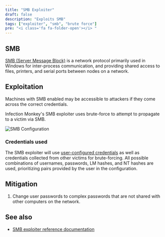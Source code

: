 ```yaml
---
title: "SMB Exploiter"
draft: false
description: "Exploits SMB"
tags: ["exploiter", "smb", "brute force"]
pre: "<i class='fa fa-folder-open'></i> "
---
```


## SMB

[SMB (Server Message Block)](https://en.wikipedia.org/wiki/Server_Message_Block)
is a network protocol primarily used in Windows for inter-process communication,
and providing shared access to files, printers, and serial ports between nodes
on a network.

## Exploitation

Machines with SMB enabled may be accessible to attackers if
they come across the correct credentials.

Infection Monkey's SMB exploiter uses brute-force to attempt to
propagate to a victim via SMB.

![SMB Configuration](
/images/island/configuration-page/smb-exploiter-configuration.png
"SMB Configuration")

### Credentials used

The SMB exploiter will use [user-configured credentials](
/usage/configuration/credentials) as well as credentials collected from other
victims for brute-forcing. All possible combinations of usernames, passwords,
LM hashes, and NT hashes are used, prioritizing pairs provided by the user in
the configuration.

## Mitigation

1. Change user passwords to complex passwords that are not shared with other
computers on the network.

## See also
- [SMB exploiter reference documentation](/reference/exploiters/smb)
